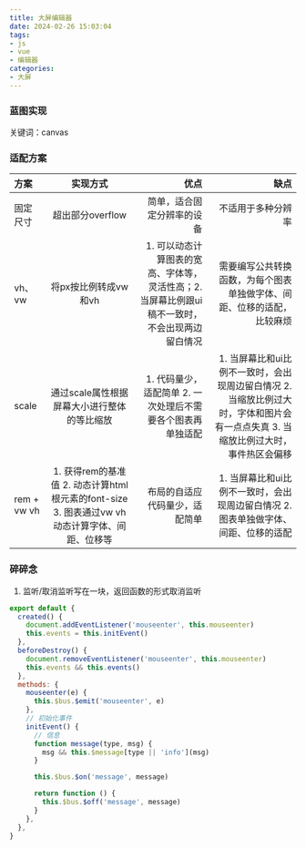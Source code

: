 ```yaml
---
title: 大屏编辑器
date: 2024-02-26 15:03:04
tags:
- js
- vue
- 编辑器
categories:
- 大屏
---
```


### 蓝图实现

关键词：canvas

### 适配方案

| 方案 | 实现方式 | 优点 | 缺点 |
|:------|:-----:|------:|------:|
| 固定尺寸 |超出部分overflow|简单，适合固定分辨率的设备|不适用于多种分辨率|
| vh、vw | 将px按比例转成vw和vh | 1. 可以动态计算图表的宽高、字体等，灵活性高；2. 当屏幕比例跟ui稿不一致时，不会出现两边留白情况 |需要编写公共转换函数，为每个图表单独做字体、间距、位移的适配，比较麻烦 |
| scale | 通过scale属性根据屏幕大小进行整体的等比缩放 | 1. 代码量少，适配简单 2. 一次处理后不需要各个图表再单独适配 |1. 当屏幕比和ui比例不一致时，会出现周边留白情况 2. 当缩放比例过大时，字体和图片会有一点点失真 3. 当缩放比例过大时，事件热区会偏移 |
| rem + vw vh | 1. 获得rem的基准值 2. 动态计算html根元素的font-size 3. 图表通过vw vh动态计算字体、间距、位移等 | 布局的自适应代码量少，适配简单 | 1. 当屏幕比和ui比例不一致时，会出现周边留白情况 2.图表单独做字体、间距、位移的适配  |

### 碎碎念

1. 监听/取消监听写在一块，返回函数的形式取消监听

```js
export default {
  created() {
    document.addEventListener('mouseenter', this.mouseenter)
    this.events = this.initEvent()
  },
  beforeDestroy() {
    document.removeEventListener('mouseenter', this.mouseenter)
    this.events && this.events()
  },
  methods: {
    mouseenter(e) {
      this.$bus.$emit('mouseenter', e)
    },
    // 初始化事件
    initEvent() {
      // 信息
      function message(type, msg) {
        msg && this.$message[type || 'info'](msg)
      }

      this.$bus.$on('message', message)

      return function () {
        this.$bus.$off('message', message)
      }
    },
  },
}
```